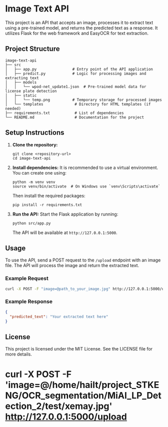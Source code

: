 # Image Text API

This project is an API that accepts an image, processes it to extract text using a pre-trained model, and returns the predicted text as a response. It utilizes Flask for the web framework and EasyOCR for text extraction.

## Project Structure

```
image-text-api
├── src
│   ├── app.py                # Entry point of the API application
│   ├── predict.py            # Logic for processing images and extracting text
│   ├── models
│   │   └── wpod-net_update1.json  # Pre-trained model data for license plate detection
│   ├── static
│   │   └── temp.png          # Temporary storage for processed images
│   └── templates              # Directory for HTML templates (if needed)
├── requirements.txt           # List of dependencies
└── README.md                  # Documentation for the project
```

## Setup Instructions

1. **Clone the repository:**
   ```
   git clone <repository-url>
   cd image-text-api
   ```

2. **Install dependencies:**
   It is recommended to use a virtual environment. You can create one using:
   ```
   python -m venv venv
   source venv/bin/activate  # On Windows use `venv\Scripts\activate`
   ```
   Then install the required packages:
   ```
   pip install -r requirements.txt
   ```

3. **Run the API:**
   Start the Flask application by running:
   ```
   python src/app.py
   ```
   The API will be available at `http://127.0.0.1:5000`.

## Usage

To use the API, send a POST request to the `/upload` endpoint with an image file. The API will process the image and return the extracted text.

### Example Request

```bash
curl -X POST -F "image=@path_to_your_image.jpg" http://127.0.0.1:5000/upload
```

### Example Response

```json
{
  "predicted_text": "Your extracted text here"
}
```

## License

This project is licensed under the MIT License. See the LICENSE file for more details.

# curl -X POST -F 'image=@/home/hailt/project_STKENG/OCR_segmentation/MiAI_LP_Detection_2/test/xemay.jpg'  http://127.0.0.1:5000/upload
